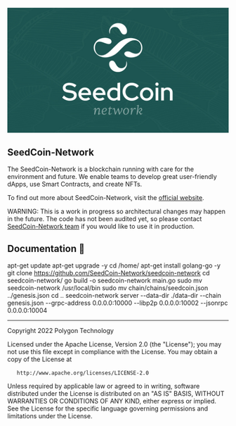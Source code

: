 
![Banner](.github/banner.jpg)
## SeedCoin-Network

The SeedCoin-Network is a blockchain running with care for the environment and future. We enable teams to develop great user-friendly dApps, use Smart Contracts, and create NFTs.

To find out more about SeedCoin-Network, visit the [official website](https://seedcoin.network/).

WARNING: This is a work in progress so architectural changes may happen in the future. The code has not been audited yet, so please contact [SeedCoin-Network team](mailto:support@seedcoin.network) if you would like to use it in production.

## Documentation 📝

apt-get update
apt-get upgrade -y
cd /home/
apt-get install golang-go -y
git clone https://github.com/SeedCoin-Network/seedcoin-network
cd seedcoin-network/
go build -o seedcoin-network main.go
sudo mv seedcoin-network /usr/local/bin
sudo mv chain/chains/seedcoin.json ../genesis.json
cd ..
seedcoin-network server --data-dir ./data-dir --chain genesis.json --grpc-address 0.0.0.0:10000 --libp2p 0.0.0.0:10002 --jsonrpc 0.0.0.0:10004

---

Copyright 2022 Polygon Technology

Licensed under the Apache License, Version 2.0 (the "License");
you may not use this file except in compliance with the License.
You may obtain a copy of the License at

       http://www.apache.org/licenses/LICENSE-2.0

Unless required by applicable law or agreed to in writing, software
distributed under the License is distributed on an "AS IS" BASIS,
WITHOUT WARRANTIES OR CONDITIONS OF ANY KIND, either express or implied.
See the License for the specific language governing permissions and
limitations under the License.
